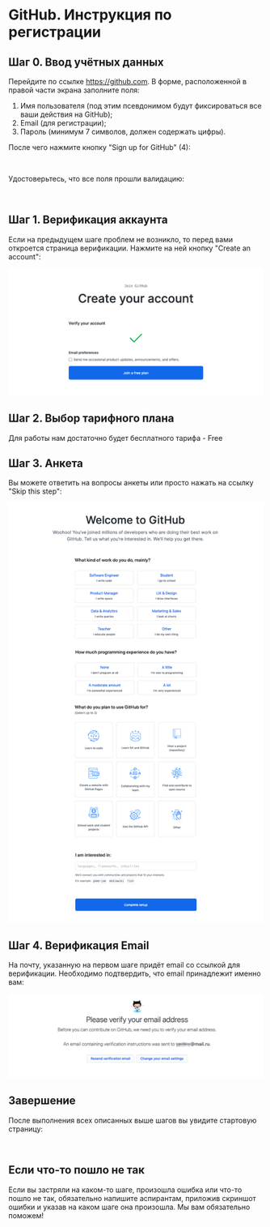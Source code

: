 # GitHub. Инструкция по регистрации

## Шаг 0. Ввод учётных данных

Перейдите по ссылке https://github.com. В форме, расположенной в правой части экрана заполните поля:

1. Имя пользователя (под этим псевдонимом будут фиксироваться все ваши действия на GitHub);
1. Email (для регистрации);
1. Пароль (минимум 7 символов, должен содержать цифры).

После чего нажмите кнопку "Sign up for GitHub" (4):

<img src="img/1.jpg" alt="">

Удостоверьтесь, что все поля прошли валидацию:

<img src="img/2.jpg" alt="">

## Шаг 1. Верификация аккаунта

Если на предыдущем шаге проблем не возникло, то перед вами откроется страница верификации. Нажмите на ней кнопку "Create an account":

<img src="img/step_1.jpg" alt="">


## Шаг 2. Выбор тарифного плана

Для работы нам достаточно будет бесплатного тарифа - Free


## Шаг 3. Анкета

Вы можете ответить на вопросы анкеты или просто нажать на ссылку "Skip this step":

<img src="img/step_3.jpg" alt="">


## Шаг 4. Верификация Email

На почту, указанную на первом шаге придёт email со ссылкой для верификации. Необходимо подтвердить, что email принадлежит именно вам:

<img src="img/step_4.jpg" alt="">


## Завершение

После выполнения всех описанных выше шагов вы увидите стартовую страницу:

<img src="img/7.jpg" alt="">

## Если что-то пошло не так

Если вы застряли на каком-то шаге, произошла ошибка или что-то пошло не так, обязательно напишите аспирантам, приложив скриншот ошибки и указав на каком шаге она произошла. Мы вам обязательно поможем!
